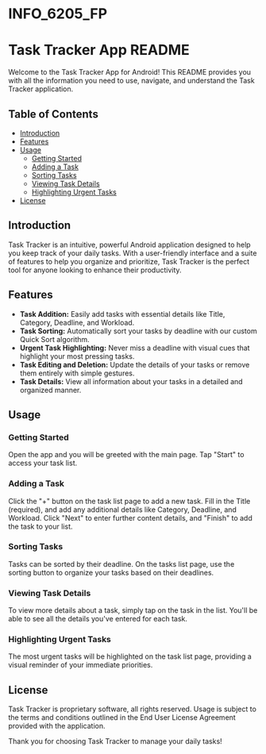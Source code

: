 # INFO_6205_FP
# Task Tracker App README

Welcome to the Task Tracker App for Android! This README provides you with all the information you need to use, navigate, and understand the Task Tracker application.

## Table of Contents
- [Introduction](#introduction)
- [Features](#features)
- [Usage](#usage)
  - [Getting Started](#getting-started)
  - [Adding a Task](#adding-a-task)
  - [Sorting Tasks](#sorting-tasks)
  - [Viewing Task Details](#viewing-task-details)
  - [Highlighting Urgent Tasks](#highlighting-urgent-tasks)
- [License](#license)

## Introduction

Task Tracker is an intuitive, powerful Android application designed to help you keep track of your daily tasks. With a user-friendly interface and a suite of features to help you organize and prioritize, Task Tracker is the perfect tool for anyone looking to enhance their productivity.

## Features

- **Task Addition:** Easily add tasks with essential details like Title, Category, Deadline, and Workload.
- **Task Sorting:** Automatically sort your tasks by deadline with our custom Quick Sort algorithm.
- **Urgent Task Highlighting:** Never miss a deadline with visual cues that highlight your most pressing tasks.
- **Task Editing and Deletion:** Update the details of your tasks or remove them entirely with simple gestures.
- **Task Details:** View all information about your tasks in a detailed and organized manner.


## Usage

### Getting Started

Open the app and you will be greeted with the main page. Tap "Start" to access your task list.

### Adding a Task

Click the "+" button on the task list page to add a new task. Fill in the Title (required), and add any additional details like Category, Deadline, and Workload. Click "Next" to enter further content details, and "Finish" to add the task to your list.

### Sorting Tasks

Tasks can be sorted by their deadline. On the tasks list page, use the sorting button to organize your tasks based on their deadlines.

### Viewing Task Details

To view more details about a task, simply tap on the task in the list. You'll be able to see all the details you've entered for each task.

### Highlighting Urgent Tasks

The most urgent tasks will be highlighted on the task list page, providing a visual reminder of your immediate priorities.


## License

Task Tracker is proprietary software, all rights reserved. Usage is subject to the terms and conditions outlined in the End User License Agreement provided with the application.

Thank you for choosing Task Tracker to manage your daily tasks!

